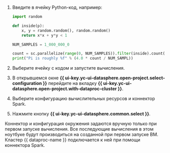 1. Введите в ячейку Python-код, например:

   ```python
   import random

   def inside(p):
       x, y = random.random(), random.random()
       return x*x + y*y < 1

   NUM_SAMPLES = 1_000_000_0

   count = sc.parallelize(range(0, NUM_SAMPLES)).filter(inside).count()
   print("Pi is roughly %f" % (4.0 * count / NUM_SAMPL))
   ```
1. Выберите ячейку с кодом и запустите вычисления.
1. В открывшемся окне **{{ ui-key.yc-ui-datasphere.open-project.select-configuration }}** перейдите на вкладку **{{ ui-key.yc-ui-datasphere.open-project.with-dataproc-cluster }}**.
1. Выберите конфигурацию вычислительных ресурсов и коннектор Spark.
1. Нажмите кнопку **{{ ui-key.yc-ui-datasphere.common.select }}**.

Коннектор и конфигурация окружения задаются вручную только при первом запуске вычисления. Все последующие вычисления в этом ноутбуке будут производиться на созданной при первом запуске ВМ. Кластер {{ dataproc-name }} подключается к ней при помощи коннектора Spark.
